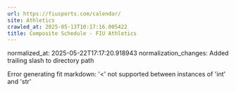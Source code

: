```yaml
---
url: https://fiusports.com/calendar/
site: Athletics
crawled_at: 2025-05-13T10:17:16.005422
title: Composite Schedule - FIU Athletics
---
```

normalized_at: 2025-05-22T17:17:20.918943
normalization_changes: Added trailing slash to directory path

Error generating fit markdown: '<' not supported between instances of 'int' and 'str'